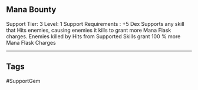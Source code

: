 ## Mana Bounty
Support
Tier: 3
Level: 1
Support Requirements : +5 Dex
Supports any skill that Hits enemies, causing enemies it kills to grant more Mana Flask charges.
Enemies killed by Hits from Supported Skills grant 100 % more Mana Flask Charges

---
## Tags
#SupportGem
